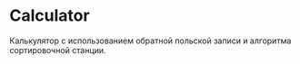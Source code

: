 # Calculator

Калькулятор с использованием обратной польской записи и алгоритма сортировочной станции.
